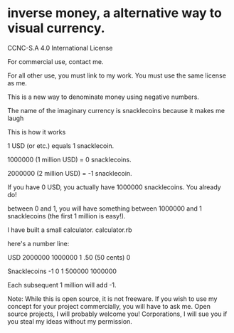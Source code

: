 # inverse money, a alternative way to visual currency.


CCNC-S.A 4.0 International License

For commercial use, contact me. 

For all other use, you must link to my work. You must use the same license as me. 


This is a new way to denominate money using negative numbers. 

The name of the imaginary currency is snacklecoins because it makes me laugh


This is how it works

1 USD (or etc.) equals 1 snacklecoin.

1000000 (1 million USD) = 0 snacklecoins.

2000000 (2 million USD) = -1 snacklecoin.

If you have 0 USD, you actually have 1000000 snacklecoins. You already do!

between 0 and 1, you will have something between 1000000 and 1 snacklecoins (the first 1 million is easy!).


I have built a small calculator. calculator.rb

here's a number line:

USD               2000000      1000000          1       .50 (50 cents)       0

Snacklecoins       -1             0              1       500000       1000000

Each subsequent 1 million will add -1.

Note: While this is open source, it is not freeware. If you wish to use my concept for your project commercially, you will have to ask me. Open source projects, I will probably welcome you! Corporations, I will sue you if you steal my ideas without my permission. 